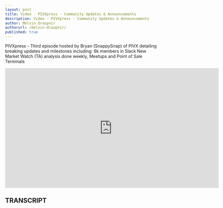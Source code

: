 ```yaml
---
layout: post
title: Video - PIVXpress - Community Updates & Announcements
description: Video - PIVXpress - Community Updates & Announcements
author: Melvin Draupnir
authorurl: /melvin-draupnir/
published: true
---
```


<p>PIVXpress - Third episode hosted by Bryan (SnappySnap) of PIVX detailing breaking updates and milestones including: 6k members in Slack
New Market Watch (TA) analysis done weekly, Meetups and Point of Sale Terminals</p>

<center><iframe width="700" height="394" src="https://www.youtube.com/embed/88elBHRj_M0" frameborder="0" allowfullscreen></iframe></center>

<h2>TRANSCRIPT</h2>

